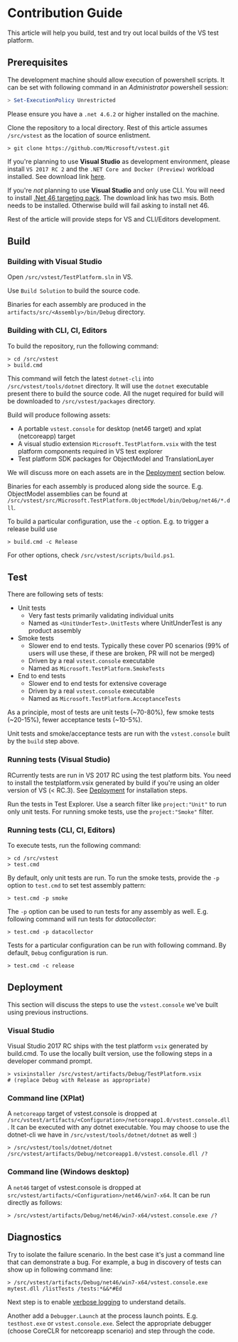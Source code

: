 # Contribution Guide

This article will help you build, test and try out local builds of the VS test
platform.

## Prerequisites
The development machine should allow execution of powershell scripts. It can be
set with following command in an *Administrator* powershell session:

```powershell
> Set-ExecutionPolicy Unrestricted
```

Please ensure you have a `.net 4.6.2` or higher installed on the machine.

Clone the repository to a local directory. Rest of this article assumes
`/src/vstest` as the location of source enlistment.

```
> git clone https://github.com/Microsoft/vstest.git
```

If you're planning to use **Visual Studio** as development environment, please
install `VS 2017 RC 2` and the `.NET Core and Docker (Preview)` workload installed. See download
link [here](https://www.microsoft.com/net/core#windowsvs2017).

If you're _not_ planning to use **Visual Studio** and only use CLI. You will need to install [.Net 46 targeting pack](https://www.microsoft.com/en-us/download/details.aspx?id=48136). The download link has two msis. Both needs to be installed. Otherwise build will fail asking to install net 46.

Rest of the article will provide steps for VS and CLI/Editors development.
## Build

### Building with Visual Studio

Open `/src/vstest/TestPlatform.sln` in VS.

Use `Build Solution` to build the source code.

Binaries for each assembly are produced in the
`artifacts/src/<Assembly>/bin/Debug` directory.

### Building with CLI, CI, Editors

To build the repository, run the following command:

```
> cd /src/vstest
> build.cmd
```

This command will fetch the latest `dotnet-cli` into `/src/vstest/tools/dotnet`
directory. It will use the `dotnet` executable present there to build the source
code. All the nuget required for build will be downloaded to
`/src/vstest/packages` directory.

Build will produce following assets:

* A portable `vstest.console` for desktop (net46 target) and xplat (netcoreapp)
  target
* A visual studio extension `Microsoft.TestPlatform.vsix` with the test platform
  components required in VS test explorer
* Test platform SDK packages for ObjectModel and TranslationLayer

We will discuss more on each assets are in the [Deployment](#Deployment) section below.

Binaries for each assembly is produced along side the source. E.g. ObjectModel
assemblies can be found at
`/src/vstest/src/Microsoft.TestPlatform.ObjectModel/bin/Debug/net46/*.dll`.

To build a particular configuration, use the `-c` option. E.g. to trigger a
release build use

```
> build.cmd -c Release
```

For other options, check `/src/vstest/scripts/build.ps1`.

## Test

There are following sets of tests:

* Unit tests
    - Very fast tests primarily validating individual units
    - Named as `<UnitUnderTest>.UnitTests` where UnitUnderTest is any product
        assembly
* Smoke tests
    - Slower end to end tests. Typically these cover P0 scenarios (99% of users
        will use these, if these are broken, PR will not be merged)
    - Driven by a real `vstest.console` executable
    - Named as `Microsoft.TestPlatform.SmokeTests`
* End to end tests
    - Slower end to end tests for extensive coverage
    - Driven by a real `vstest.console` executable
    - Named as `Microsoft.TestPlatform.AcceptanceTests`

As a principle, most of tests are unit tests (~70-80%), few smoke tests
(~20-15%), fewer acceptance tests (~10-5%).

Unit tests and smoke/acceptance tests are run with the `vstest.console` built by
the `build` step above.

### Running tests (Visual Studio)

RCurrently tests are run in VS 2017 RC using the test platform bits. You need to
install the testplatform.vsix generated by build if you're using an older version
of VS (< RC.3). See [Deployment](#visual-studio) for installation steps.

Run the tests in Test Explorer. Use a search filter like `project:"Unit"` to
run only unit tests. For running smoke tests, use the `project:"Smoke"` filter.

### Running tests (CLI, CI, Editors)

To execute tests, run the following command:

```
> cd /src/vstest
> test.cmd
```

By default, only unit tests are run. To run the smoke tests, provide the `-p`
option to `test.cmd` to set test assembly pattern:

```
> test.cmd -p smoke
```

The `-p` option can be used to run tests for any assembly as well. E.g.
following command will run tests for *datacollector*:

```
> test.cmd -p datacollector
```

Tests for a particular configuration can be run with following command. By
default, `Debug` configuration is run.

```
> test.cmd -c release
```

## Deployment

This section will discuss the steps to use the `vstest.console` we've built
using previous instructions.

### Visual Studio

Visual Studio 2017 RC ships with the test platform `vsix` generated by build.cmd. To use the locally
built version, use the following steps in a developer command prompt.

```
> vsixinstaller /src/vstest/artifacts/Debug/TestPlatform.vsix
# (replace Debug with Release as appropriate)
```

### Command line (XPlat)

A `netcoreapp` target of vstest.console is dropped at
`/src/vstest/artifacts/<Configuration>/netcoreapp1.0/vstest.console.dll`. It can be
executed with any dotnet executable. You may choose to use the dotnet-cli we
have in `/src/vstest/tools/dotnet/dotnet` as well :)

```
> /src/vstest/tools/dotnet/dotnet /src/vstest/artifacts/Debug/netcoreapp1.0/vstest.console.dll /?
```

### Command line (Windows desktop)

A `net46` target of vstest.console is dropped at
`src/vstest/artifacts/<Configuration>/net46/win7-x64`. It can be run directly as
follows:

```
> /src/vstest/artifacts/Debug/net46/win7-x64/vstest.console.exe /?
```

## Diagnostics

Try to isolate the failure scenario. In the best case it's just a command line
that can demonstrate a bug. For example, a bug in discovery of tests can show up
in following command line:

```
> /src/vstest/artifacts/Debug/net46/win7-x64/vstest.console.exe mytest.dll /listTests /tests:*&&*#Ed
```

Next step is to enable [verbose logging](diagnose.md) to understand details.

Another add a `Debugger.Launch` at the process launch points. E.g.
`testhost.exe` or `vstest.console.exe`. Select the appropriate debugger (choose
CoreCLR for netcoreapp scenario) and step through the code.
